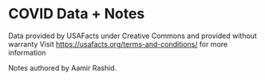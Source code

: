 # COVID Data + Notes

Data provided by USAFacts under Creative Commons and provided without warranty
Visit https://usafacts.org/terms-and-conditions/ for more information

Notes authored by Aamir Rashid.
